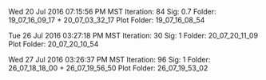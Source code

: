 Wed 20 Jul 2016 07:15:56 PM MST
    Iteration: 84
    Sig: 0.7
    Folder: 19_07_16_09_17 + 20_07_03_32_17
    Plot Folder: 19_07_16_08_54

Tue 26 Jul 2016 03:27:18 PM MST
    Iteration: 30
    Sig: 1
    Folder: 20_07_20_11_09
    Plot Folder: 20_07_20_10_54

Wed 27 Jul 2016 03:26:37 PM MST
    Iteration: 96
    Sig: 1
    Folder: 26_07_18_18_00 + 26_07_19_56_50
    Plot Folder: 26_07_19_53_02
